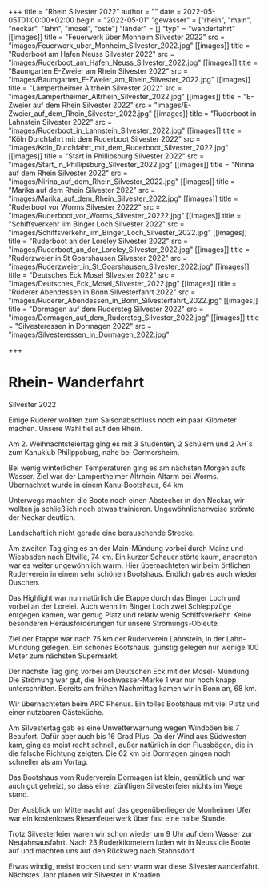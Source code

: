 +++
title = "Rhein Silvester 2022"
author = ""
date = 2022-05-05T01:00:00+02:00
begin = "2022-05-01"
"gewässer" = ["rhein", "main", "neckar", "lahn", "mosel", "oste"]
"länder" = []
"typ" = "wanderfahrt"
[[images]]
title = "Feuerwerk über Monheim Silvester 2022"
src = "images/Feuerwerk_uber_Monheim_Silvester_2022.jpg"
[[images]]
title = "Ruderboot am Hafen Neuss Silvester 2022"
src = "images/Ruderboot_am_Hafen_Neuss_Silvester_2022.jpg"
[[images]]
title = "Baumgarten E-Zweier am Rhein Silvester 2022"
src = "images/Baumgarten_E-Zweier_am_Rhein_Silvester_2022.jpg"
[[images]]
title = "Lampertheimer Altrhein Silvester 2022"
src = "images/Lampertheimer_Altrhein_Silvester_2022.jpg"
[[images]]
title = "E-Zweier auf dem Rhein Silvester 2022"
src = "images/E-Zweier_auf_dem_Rhein_Silvester_2022.jpg"
[[images]]
title = "Ruderboot in Lahnstein Silvester 2022"
src = "images/Ruderboot_in_Lahnstein_Silvester_2022.jpg"
[[images]]
title = "Köln Durchfahrt mit dem Ruderboot Silvester 2022"
src = "images/Koln_Durchfahrt_mit_dem_Ruderboot_Silvester_2022.jpg"
[[images]]
title = "Start in Phillipsburg Silvester 2022"
src = "images/Start_in_Phillipsburg_Silvester_2022.jpg"
[[images]]
title = "Nirina auf dem Rhein Silvester 2022"
src = "images/Nirina_auf_dem_Rhein_Silvester_2022.jpg"
[[images]]
title = "Marika auf dem Rhein Silvester 2022"
src = "images/Marika_auf_dem_Rhein_Silvester_2022.jpg"
[[images]]
title = "Ruderboot vor Worms Silvester 20222"
src = "images/Ruderboot_vor_Worms_Silvester_20222.jpg"
[[images]]
title = "Schiffsverkehr iim Binger Loch Silvester 2022"
src = "images/Schiffsverkehr_iim_Binger_Loch_Silvester_2022.jpg"
[[images]]
title = "Ruderboot an der Loreley Silvester 2022"
src = "images/Ruderboot_an_der_Loreley_Silvester_2022.jpg"
[[images]]
title = "Ruderzweier in St Goarshausen Silvester 2022"
src = "images/Ruderzweier_in_St_Goarshausen_Silvester_2022.jpg"
[[images]]
title = "Deutsches Eck Mosel SIlvester 2022"
src = "images/Deutsches_Eck_Mosel_SIlvester_2022.jpg"
[[images]]
title = "Ruderer Abendessen in Bönn Silvesterfahrt 2022"
src = "images/Ruderer_Abendessen_in_Bonn_Silvesterfahrt_2022.jpg"
[[images]]
title = "Dormagen auf dem Rudersteg Silvester 2022"
src = "images/Dormagen_auf_dem_Rudersteg_Silvester_2022.jpg"
[[images]]
title = "Silvesteressen in Dormagen 2022"
src = "images/Silvesteressen_in_Dormagen_2022.jpg"

+++

# Rhein- Wanderfahrt


Silvester 2022

Einige Ruderer wollten zum Saisonabschluss noch ein paar Kilometer machen. Unsere Wahl fiel auf den Rhein.

Am 2. Weihnachtsfeiertag ging es mit 3 Studenten, 2 Schülern und 2 AH´s zum Kanuklub Philippsburg, nahe bei Germersheim.

Bei wenig winterlichen Temperaturen ging es am nächsten Morgen aufs Wasser. Ziel war der Lampertheimer Altrhein Altarm bei Worms. Übernachtet wurde in einem Kanu-Bootshaus, 64 km

Unterwegs machten die Boote noch einen Abstecher in den Neckar, wir wollten ja schließlich noch etwas trainieren. Ungewöhnlicherweise strömte der Neckar deutlich.

Landschaftlich nicht gerade eine berauschende Strecke.

Am zweiten Tag ging es an der Main-Mündung vorbei durch Mainz und Wiesbaden nach Eltville, 74 km. Ein kurzer Schauer störte kaum, ansonsten war es weiter ungewöhnlich warm. Hier übernachteten wir beim örtlichen Ruderverein in einem sehr schönen Bootshaus. Endlich gab es auch wieder Duschen.

Das Highlight war nun natürlich die Etappe durch das Binger Loch und vorbei an der Lorelei. Auch wenn im Binger Loch zwei Schleppzüge entgegen kamen, war genug Platz und relativ wenig Schiffsverkehr. Keine besonderen Herausforderungen für unsere Strömungs-Obleute.

Ziel der Etappe war nach 75 km der Ruderverein Lahnstein, in der Lahn-Mündung gelegen. Ein schönes Bootshaus, günstig gelegen nur wenige 100 Meter zum nächsten Supermarkt.

Der nächste Tag ging vorbei am Deutschen Eck mit der Mosel- Mündung. Die Strömung war gut, die  Hochwasser-Marke 1 war nur noch knapp unterschritten. Bereits am frühen Nachmittag kamen wir in Bonn an, 68 km.

Wir übernachteten beim ARC Rhenus. Ein tolles Bootshaus mit viel Platz und einer nutzbaren Gästeküche.

Am Silvestertag gab es eine Unwetterwarnung wegen Windböen bis 7 Beaufort. Dafür aber auch bis 16 Grad Plus. Da der Wind aus Südwesten kam, ging es meist recht schnell, außer natürlich in den Flussbögen, die in die falsche Richtung zeigten. Die 62 km bis Dormagen gingen noch schneller als am Vortag.

Das Bootshaus vom Ruderverein Dormagen ist klein, gemütlich und war auch gut geheizt, so dass einer zünftigen Silvesterfeier nichts im Wege stand.

Der Ausblick um Mitternacht auf das gegenüberliegende Monheimer Ufer war ein kostenloses Riesenfeuerwerk über fast eine halbe Stunde.

Trotz Silvesterfeier waren wir schon wieder um 9 Uhr auf dem Wasser zur Neujahrsausfahrt. Nach 23 Ruderkilometern luden wir in Neuss die Boote auf und machten uns auf den Rückweg nach Stahnsdorf.

Etwas windig, meist trocken und sehr warm war diese Silvesterwanderfahrt. Nächstes Jahr planen wir Silvester in Kroatien.